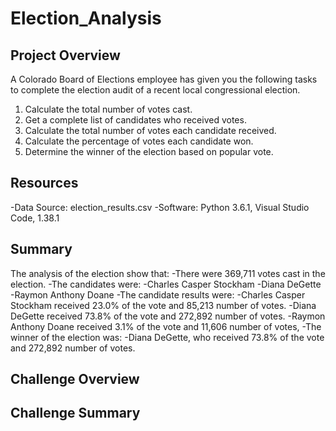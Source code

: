# Election_Analysis

## Project Overview
A Colorado Board of Elections employee has given you the following tasks to complete the election audit of a recent local congressional election. 

1. Calculate the total number of votes cast.
2. Get a complete list of candidates who received votes.
3. Calculate the total number of votes each candidate received.
4. Calculate the percentage of votes each candidate won.
5. Determine the winner of the election based on popular vote.

## Resources
-Data Source: election_results.csv 
-Software: Python 3.6.1, Visual Studio Code, 1.38.1

## Summary
The analysis of the election show that:
-There were 369,711 votes cast in the election.
-The candidates were:
  -Charles Casper Stockham 
  -Diana DeGette
  -Raymon Anthony Doane
-The candidate results were: 
  -Charles Casper Stockham received 23.0% of the vote and 85,213 number of votes.
  -Diana DeGette received 73.8% of the vote and 272,892 number of votes.
  -Raymon Anthony Doane received 3.1% of the vote and 11,606 number of votes,
-The winner of the election was: 
  -Diana DeGette, who received 73.8% of the vote and 272,892 number of votes.
  
## Challenge Overview

## Challenge Summary 
